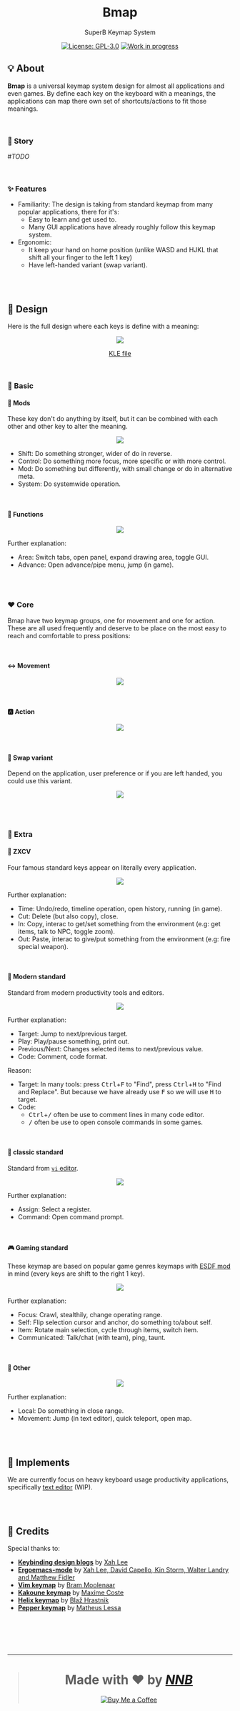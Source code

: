<h1 align="center">Bmap</h1>
<p align="center">SuperB Keymap System</p>
<p align="center">
  <a href="https://github.com/NNBnh/bmap/blob/main/LICENSE"><img src="https://img.shields.io/github/license/NNBnh/bmap?labelColor=585858&color=F7CA88&style=for-the-badge" alt="License: GPL-3.0"></a>
  <a href="https://gist.github.com/NNBnh/9ef453aba3efce26046e0d3119dab5a7#development-completed"><img src="https://img.shields.io/github/last-commit/NNBnh/bmap?labelColor=585858&color=FFC387&style=for-the-badge" alt="Work in progress"></a>
</p>

## 💡 About

**Bmap** is a universal keymap system design for almost all applications and even games. By define each key on the keyboard with a meanings, the applications can map there own set of shortcuts/actions to fit those meanings.

<br>

### 📔 Story

_#TODO_

<br>

### ✨ Features

- Familiarity: The design is taking from standard keymap from many popular applications, there for it's:
  - Easy to learn and get used to.
  - Many GUI applications have already roughly follow this keymap system.
- Ergonomic:
  - It keep your hand on home position (unlike WASD and HJKL that shift all your finger to the left 1 key)
  - Have left-handed variant (swap variant).

<br><br>

## 📒 Design

Here is the full design where each keys is define with a meaning:

<p align="center"><img src="https://user-images.githubusercontent.com/43980777/165561508-1b1a59a7-8d96-4f31-a2e5-a7e2eca00076.png"></p>
<p align="center"><a href="http://www.keyboard-layout-editor.com/#/gists/99f29c7a0a3c4bceab6afa28003b5987">KLE file</a></p>

<br>

### 🔰 Basic

#### 🚥 Mods

These key don't do anything by itself, but it can be combined with each other and other key to alter the meaning.

<p align="center"><img src="https://user-images.githubusercontent.com/43980777/165455782-ccd8ea72-341f-4322-ac76-c35624c799d2.png"></p>

- Shift: Do something stronger, wider of do in reverse.
- Control: Do something more focus, more specific or with more control.
- Mod: Do something but differently, with small change or do in alternative meta.
- System: Do systemwide operation.

<br>

#### 🧰 Functions

<p align="center"><img src="https://user-images.githubusercontent.com/43980777/165456038-954c1c9b-50a0-4feb-ae08-89ebaa3aa38a.png"></p>

Further explanation:
- Area: Switch tabs, open panel, expand drawing area, toggle GUI.
- Advance: Open advance/pipe menu, jump (in game).

<br><br>

### ❤️ Core

Bmap have two keymap groups, one for movement and one for action. These are all used frequently and deserve to be place on the most easy to reach and comfortable to press positions:

<br>

#### ↔️ Movement

<p align="center"><img src="https://user-images.githubusercontent.com/43980777/165456922-ace83a36-bf02-476b-907c-522784c911fb.png"></p>


<br>

#### 🅰️ Action

<p align="center"><img src="https://user-images.githubusercontent.com/43980777/165456978-c4701e3e-1251-40f5-a1de-0199b0baf3df.png"></p>

<br>

#### 🔀 Swap variant

Depend on the application, user preference or if you are left handed, you could use this variant.

<p align="center"><img src="https://user-images.githubusercontent.com/43980777/165561282-384fce38-3b4c-47d9-9919-4223cfb49a97.png"></p>

<br><br>

### 🧩 Extra

#### 🐎 ZXCV

Four famous standard keys appear on literally every application.

<p align="center"><img src="https://user-images.githubusercontent.com/43980777/165457045-8c2988b3-c7ad-44da-928a-550034af214a.png"></p>

Further explanation:
- Time: Undo/redo, timeline operation, open history, running (in game).
- Cut: Delete (but also copy), close.
- In: Copy, interac to get/set something from the environment (e.g: get items, talk to NPC, toggle zoom).
- Out: Paste, interac to give/put something from the environment (e.g: fire special weapon).

<br>

#### 📃 Modern standard

Standard from modern productivity tools and editors.

<p align="center"><img src="https://user-images.githubusercontent.com/43980777/165457095-85db9258-3d53-42a6-82a7-487c51639645.png"></p>

Further explanation:
- Target: Jump to next/previous target.
- Play: Play/pause something, print out.
- Previous/Next: Changes selected items to next/previous value.
- Code: Comment, code format.

Reason:
- Target: In many tools: press <kbd>Ctrl</kbd>+<kbd>F</kbd> to "Find", press <kbd>Ctrl</kbd>+<kbd>H</kbd> to "Find and Replace". But because we have already use <kbd>F</kbd> so we will use <kbd>H</kbd> to target.
- Code:
  - <kbd>Ctrl</kbd>+<kbd>/</kbd> often be use to comment lines in many code editor.
  - <kbd>/</kbd> often be use to open console commands in some games.

<br>

#### 📜 classic standard

Standard from [`vi` editor](https://en.wikipedia.org/wiki/Vi).

<p align="center"><img src="https://user-images.githubusercontent.com/43980777/165457161-c067d129-1754-4785-adb7-4289d9f4da3c.png"></p>

Further explanation:
- Assign: Select a register.
- Command: Open command prompt.

<br>

#### 🎮 Gaming standard

These keymap are based on popular game genres keymaps with [ESDF mod](http://use-esdf.org) in mind (every keys are shift to the right 1 key).

<p align="center"><img src="https://user-images.githubusercontent.com/43980777/165457965-958da757-4ec4-4491-89a8-d6924bc57c21.png"></p>

Further explanation:
- Focus: Crawl, stealthily, change operating range.
- Self: Flip selection cursor and anchor, do something to/about self.
- Item: Rotate main selection, cycle through items, switch item.
- Communicated: Talk/chat (with team), ping, taunt.

<br>

#### 🎲 Other

<p align="center"><img src="https://user-images.githubusercontent.com/43980777/165457300-22588ecf-5dcc-47d8-904a-41e54e682b55.png"></p>

Further explanation:
- Local: Do something in close range.
- Movement: Jump (in text editor), quick teleport, open map.

<br><br>

## 🚀 Implements

We are currently focus on heavy keyboard usage productivity applications, specifically [text editor](http://www.keyboard-layout-editor.com/#/gists/e12289897003889ee40f5628e31975ca) (WIP).

<br><br>

## 💌 Credits

Special thanks to:
- [**Keybinding design blogs**](http://xahlee.info/kbd/keybinding_index.html) by [Xah Lee](http://xahlee.info/index.html)
- [**Ergoemacs-mode**](https://ergoemacs.github.io) by [Xah Lee, David Capello, Kin Storm, Walter Landry and Matthew Fidler](https://github.com/ergoemacs/ergoemacs-mode/graphs/contributors)
- [**Vim keymap**](https://www.vim.org) by [Bram Moolenaar](https://en.wikipedia.org/wiki/Bram_Moolenaar)
- [**Kakoune keymap**](https://kakoune.org) by [Maxime Coste](https://github.com/mawww)
- [**Helix keymap**](https://helix-editor.com) by [Blaž Hrastnik](https://github.com/archseer)
- [**Pepper keymap**](https://github.com/vamolessa/pepper) by [Matheus Lessa](https://github.com/vamolessa)

<br><br><br><br>

---

> <h1 align="center">Made with ❤️ by <a href="https://github.com/NNBnh"><i>NNB</i></a></h1>
>
> <p align="center"><a href="https://www.buymeacoffee.com/nnbnh"><img src="https://img.shields.io/badge/buy_me_a_coffee%20-%23F7CA88.svg?logo=buy-me-a-coffee&logoColor=333333&style=for-the-badge" alt="Buy Me a Coffee"></a></p>
